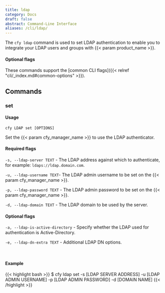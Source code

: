 ```yaml
---
title: ldap
category: Docs
draft: false
abstract: Command-Line Interface
aliases: /cli/ldap/
---
```


The `cfy ldap` command is used to set LDAP authentication to enable you to integrate your LDAP users and groups with {{< param product_name >}}.


#### Optional flags
These commands support the [common CLI flags]({{< relref "cli/_index.md#common-options" >}}).

## Commands

### set

#### Usage
`cfy LDAP set [OPTIONS]`

Set the {{< param cfy_manager_name >}} to use the LDAP authenticator.

#### Required flags

  `-s, --ldap-server TEXT` - The LDAP address against which to authenticate, for example: `ldaps://ldap.domain.com`.

  `-u, --ldap-username TEXT`- The LDAP admin username to be set on the
                                  {{< param cfy_manager_name >}}.

  `-p, --ldap-password TEXT` - The LDAP admin password to be set on the
                                  {{< param cfy_manager_name >}}.

  `-d, --ldap-domain TEXT` - The LDAP domain to be used by the server.



#### Optional flags



  `-a, --ldap-is-active-directory` - Specify whether the LDAP used for authentication is Active-Directory.

  `-e, --ldap-dn-extra TEXT` - Additional LDAP DN options.


&nbsp;
#### Example

{{< highlight  bash  >}}
$ cfy ldap set -s [LDAP SERVER ADDRESS] -u [LDAP ADMIN USERNAME] -p [LDAP ADMIN PASSWORD] -d [DOMAIN NAME]
{{< /highlight >}}
